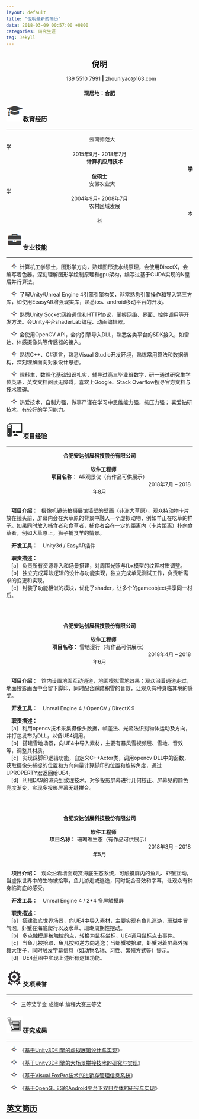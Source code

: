 ```yaml
---
layout: default
title: "倪明最新的简历"
data: 2018-03-09 00:57:00 +0800
categories: 研究生涯
tag: Jekyll
---
```


<center><h2>倪明</h2></center>
<center>&ensp;&ensp;&ensp;&ensp;&ensp;&ensp;&ensp;&ensp;&ensp;139 5510 7991 <strong>|</strong> zhouniyao@163.com</center>
<center><h4>现居地：合肥</h4></center>



<h3><img src="/styles/images/me/education.png" alt="倪明的中文简历">教育经历</h3>

---
<center>&ensp;&ensp;云南师范大学&ensp;&ensp;&ensp;&ensp;&ensp;&ensp;&ensp;&ensp;&ensp;&ensp;&ensp;&ensp;&ensp;&ensp;&ensp;&ensp;&ensp;&ensp;&ensp;&ensp;&ensp;&ensp;&ensp;&ensp;&ensp;&ensp;&ensp;&ensp;&ensp;&ensp;&ensp;&ensp;&ensp;&ensp;&ensp;&ensp;&ensp;&ensp;&ensp;&ensp;&ensp;&ensp;&ensp;&ensp;&ensp;&ensp;&ensp;&ensp;&ensp;&ensp;&ensp;&ensp;&ensp;&ensp;&ensp;&ensp;&ensp;&ensp;&ensp;&ensp;&ensp;&ensp;&ensp;&ensp;&ensp;&ensp;&ensp;&ensp;&ensp;&ensp;2015年9月- 2018年7月</center>

<center><b>&ensp;&ensp;&ensp;&ensp;计算机应用技术 &ensp;&ensp;&ensp;&ensp;&ensp;&ensp;&ensp;&ensp;&ensp;&ensp;&ensp;&ensp;&ensp;&ensp;&ensp;&ensp;&ensp;&ensp;&ensp;&ensp;&ensp;&ensp;&ensp;&ensp;&ensp;&ensp;&ensp;&ensp;&ensp;&ensp;&ensp;&ensp;&ensp;&ensp;&ensp;&ensp;&ensp;&ensp;&ensp;&ensp;&ensp;&ensp;&ensp;&ensp;&ensp;&ensp;&ensp;&ensp;&ensp;&ensp;&ensp;&ensp;&ensp;&ensp;&ensp;&ensp;&ensp;&ensp;&ensp;&ensp;&ensp;&ensp;&ensp;&ensp;&ensp;&ensp;&ensp;&ensp;&ensp;&ensp;学位硕士</b></center>
 
 
<center>&ensp;&ensp;安徽农业大学&ensp;&ensp;&ensp;&ensp;&ensp;&ensp;&ensp;&ensp;&ensp;&ensp;&ensp;&ensp;&ensp;&ensp;&ensp;&ensp;&ensp;&ensp;&ensp;&ensp;&ensp;&ensp;&ensp;&ensp;&ensp;&ensp;&ensp;&ensp;&ensp;&ensp;&ensp;&ensp;&ensp;&ensp;&ensp;&ensp;&ensp;&ensp;&ensp;&ensp;&ensp;&ensp;&ensp;&ensp;&ensp;&ensp;&ensp;&ensp;&ensp;&ensp;&ensp;&ensp;&ensp;&ensp;&ensp;&ensp;&ensp;&ensp;&ensp;&ensp;&ensp;&ensp;&ensp;&ensp;&ensp;&ensp;&ensp;&ensp;&ensp;&ensp;2004年9月- 2008年7月</center>

<center>&ensp;&ensp;&ensp;&ensp;农村区域发展 &ensp;&ensp;&ensp;&ensp;&ensp;&ensp;&ensp;&ensp;&ensp;&ensp;&ensp;&ensp;&ensp;&ensp;&ensp;&ensp;&ensp;&ensp;&ensp;&ensp;&ensp;&ensp;&ensp;&ensp;&ensp;&ensp;&ensp;&ensp;&ensp;&ensp;&ensp;&ensp;&ensp;&ensp;&ensp;&ensp;&ensp;&ensp;&ensp;&ensp;&ensp;&ensp;&ensp;&ensp;&ensp;&ensp;&ensp;&ensp;&ensp;&ensp;&ensp;&ensp;&ensp;&ensp;&ensp;&ensp;&ensp;&ensp;&ensp;&ensp;&ensp;&ensp;&ensp;&ensp;&ensp;&ensp;&ensp;&ensp;&ensp;&ensp;本科</center>


<h3><img src="/styles/images/me/skill.png" alt="倪明的中文简历">专业技能</h3>

---
&ensp;&ensp;<img src="/styles/images/me/fuhao.png" alt="倪明中文简历">&ensp;计算机工学硕士，图形学方向，熟知图形流水线原理，会使用DirectX，会编写着色器。深刻理解图形学绘制原理和gpu架构，编写过基于CUDA实现的N皇后并行算法。  

&ensp;&ensp;<img src="/styles/images/me/fuhao.png" alt="倪明中文简历">&ensp;了解Unity/Unreal Engine 4引擎引擎构架，非常熟悉引擎操作和导入第三方库，如使用EeasyAR增强现实库，熟悉ios、android移动平台的开发。 

&ensp;&ensp;<img src="/styles/images/me/fuhao.png" alt="倪明中文简历">&ensp;熟悉Unity Socket网络通信和HTTP协议，掌握网络、界面、控件调用等开发方法。会Unity平台shaderLab编程、动画编辑器。 

&ensp;&ensp;<img src="/styles/images/me/fuhao.png" alt="倪明中文简历">&ensp;会使用OpenCV API，会向引擎导入DLL，熟悉各类平台的SDK接入，如雷达、体感摄像头等传感器的接入。 
                                            
&ensp;&ensp;<img src="/styles/images/me/fuhao.png" alt="倪明中文简历">&ensp;熟练C++、C#语言，熟悉Visual Studio开发环境，熟练常用算法和数据结构，深刻理解面向对象设计思想。 

&ensp;&ensp;<img src="/styles/images/me/fuhao.png" alt="倪明中文简历">&ensp;理科生，数理化基础知识扎实，辅导过高三毕业班数学，研一通过研究生学位英语，英文文档阅读无障碍，喜欢上Google、Stack Overflow搜寻官方文档与技术障碍。 

&ensp;&ensp;<img src="/styles/images/me/fuhao.png" alt="倪明中文简历">&ensp;热爱技术，自制力强，做事严谨在学习中思维能力强，抗压力强； 喜爱钻研技术，有较好的学习能力。



<h3><img src="/styles/images/me/computer.png" alt="倪明中文简历">项目经验</h3>

---
<center><b>合肥安达创展科技股份有限公司   &ensp;&ensp;&ensp;&ensp;&ensp;&ensp;&ensp;&ensp;&ensp;&ensp;&ensp;&ensp;&ensp;&ensp;&ensp;&ensp;&ensp;&ensp;&ensp;&ensp;&ensp;&ensp;&ensp;&ensp;&ensp;&ensp;&ensp;&ensp;&ensp;&ensp;&ensp;&ensp;&ensp;&ensp;&ensp;&ensp;&ensp;&ensp;&ensp;&ensp;&ensp;&ensp;&ensp;&ensp;&ensp;&ensp;&ensp;&ensp;&ensp;&ensp;&ensp;&ensp;&ensp;&ensp;&ensp;&ensp;&ensp;&ensp;&ensp;&ensp;&ensp;&ensp;&ensp;&ensp;&ensp;&ensp;&ensp;&ensp;&ensp;&ensp;&ensp;&ensp;&ensp;&ensp;&ensp;软件工程师</b></center>

<center><b>项目名称：</b>  AR观景仪（有作品可供展示） &ensp;&ensp;&ensp;&ensp;&ensp;&ensp;&ensp;&ensp;&ensp;&ensp;&ensp;&ensp;&ensp;&ensp;&ensp;&ensp;&ensp;&ensp;&ensp;&ensp;&ensp;&ensp;&ensp;&ensp;&ensp;&ensp;&ensp;&ensp;&ensp;&ensp;&ensp;&ensp;&ensp;&ensp;&ensp;&ensp;&ensp;&ensp;&ensp;&ensp;&ensp;&ensp;&ensp;&ensp;&ensp;&ensp;&ensp;&ensp;&ensp;&ensp;&ensp;&ensp;&ensp;&ensp;2018年7月 – 2018年8月  </center>
<br>

&ensp;&ensp;<b>项目介绍：</b> &ensp;摄像机镜头拍摄展馆墙壁的壁画（非洲大草原），观众持动物卡片放在镜头前，屏幕内会在大草原的背景中融入一个虚拟动物，例如羊正在吃草的样子。如果同时放入捕食者和食草者，捕食者会在一定的距离内（卡片距离）扑向食草者，例如大草原上，狮子捕食羊的情景。

&ensp;&ensp;<b>开发工具：</b> &ensp; Unity3d / EasyAR插件 

&ensp;&ensp;<b>职责描述：</b> &ensp;
<br>
&ensp;&ensp;[a]&ensp; 负责所有资源导入和场景搭建，对周围光照与fbx模型的纹理材质调整。<br>
&ensp;&ensp;[b]&ensp; 独立完成算法逻辑的设计与功能实现，独立完成单元测试工作，负责新需求的变更和实现。<br>
&ensp;&ensp;[c]&ensp; 封装了功能相似的模块，优化了shader，让多个的gameobject共享同一材质。<br>

<br><br>
<center><b>合肥安达创展科技股份有限公司   &ensp;&ensp;&ensp;&ensp;&ensp;&ensp;&ensp;&ensp;&ensp;&ensp;&ensp;&ensp;&ensp;&ensp;&ensp;&ensp;&ensp;&ensp;&ensp;&ensp;&ensp;&ensp;&ensp;&ensp;&ensp;&ensp;&ensp;&ensp;&ensp;&ensp;&ensp;&ensp;&ensp;&ensp;&ensp;&ensp;&ensp;&ensp;&ensp;&ensp;&ensp;&ensp;&ensp;&ensp;&ensp;&ensp;&ensp;&ensp;&ensp;&ensp;&ensp;&ensp;&ensp;&ensp;&ensp;&ensp;&ensp;&ensp;&ensp;&ensp;&ensp;&ensp;&ensp;&ensp;&ensp;&ensp;&ensp;&ensp;&ensp;&ensp;&ensp;&ensp;&ensp;&ensp;&ensp;软件工程师</b></center>

<center><b>项目名称：</b>  雪地漫行（有作品可供展示） &ensp;&ensp;&ensp;&ensp;&ensp;&ensp;&ensp;&ensp;&ensp;&ensp;&ensp;&ensp;&ensp;&ensp;&ensp;&ensp;&ensp;&ensp;&ensp;&ensp;&ensp;&ensp;&ensp;&ensp;&ensp;&ensp;&ensp;&ensp;&ensp;&ensp;&ensp;&ensp;&ensp;&ensp;&ensp;&ensp;&ensp;&ensp;&ensp;&ensp;&ensp;&ensp;&ensp;&ensp;&ensp;&ensp;&ensp;&ensp;&ensp;&ensp;&ensp;&ensp;&ensp;&ensp;2018年4月 – 2018年6月  </center>
<br>

&ensp;&ensp;<b>项目介绍：</b> &ensp;馆内设置地面互动通道，地面模拟雪地效果；观众沿着通道走过，地面投影画面中会留下脚印，同时配合踩踏积雪的音效，让观众有种身临其境的感受。 

&ensp;&ensp;<b>开发工具：</b> &ensp; Unreal Engine 4 / OpenCV / DirectX 9

&ensp;&ensp;<b>职责描述：</b> &ensp;
<br>
&ensp;&ensp;[a]&ensp; 利用opencv技术采集摄像头数据，帧差法、光流法识别物体运动及方向，并打包发布为DLL，以备UE4调用。 <br>
&ensp;&ensp;[b]&ensp; 搭建雪地场景，向UE4中导入素材，主要有暴风雪视频层、雪地、音效等，调整其材质。<br> 
&ensp;&ensp;[c]&ensp; 实现踩脚印逻辑功能，自定义C++Actor类，调用opencv DLL中的函数，获取摄像头捕捉的位置和方向向量计算脚印的位置和旋转角度，通过UPROPERTY宏返回给UE4。 <br>
&ensp;&ensp;[d]&ensp; 利用DX9的渲染到纹理技术，对多投影屏幕进行几何校正、屏幕见的颜色亮度渐变，实现多投影屏幕无缝拼合。<br>

<br><br>
<center><b>合肥安达创展科技股份有限公司   &ensp;&ensp;&ensp;&ensp;&ensp;&ensp;&ensp;&ensp;&ensp;&ensp;&ensp;&ensp;&ensp;&ensp;&ensp;&ensp;&ensp;&ensp;&ensp;&ensp;&ensp;&ensp;&ensp;&ensp;&ensp;&ensp;&ensp;&ensp;&ensp;&ensp;&ensp;&ensp;&ensp;&ensp;&ensp;&ensp;&ensp;&ensp;&ensp;&ensp;&ensp;&ensp;&ensp;&ensp;&ensp;&ensp;&ensp;&ensp;&ensp;&ensp;&ensp;&ensp;&ensp;&ensp;&ensp;&ensp;&ensp;&ensp;&ensp;&ensp;&ensp;&ensp;&ensp;&ensp;&ensp;&ensp;&ensp;&ensp;&ensp;&ensp;&ensp;&ensp;&ensp;&ensp;&ensp;软件工程师</b></center>

<center><b>项目名称：</b>  珊瑚礁生态（有作品可供展示） &ensp;&ensp;&ensp;&ensp;&ensp;&ensp;&ensp;&ensp;&ensp;&ensp;&ensp;&ensp;&ensp;&ensp;&ensp;&ensp;&ensp;&ensp;&ensp;&ensp;&ensp;&ensp;&ensp;&ensp;&ensp;&ensp;&ensp;&ensp;&ensp;&ensp;&ensp;&ensp;&ensp;&ensp;&ensp;&ensp;&ensp;&ensp;&ensp;&ensp;&ensp;&ensp;&ensp;&ensp;&ensp;&ensp;&ensp;&ensp;&ensp;&ensp;&ensp;&ensp;&ensp;&ensp;2018年3月 – 2018年5月  </center>
<br>

&ensp;&ensp;<b>项目介绍：</b> &ensp;观众沿着墙面观赏海底生态系统，可触摸屏内的鱼儿、虾蟹互动，当虚拟世界中的生物被拾取，鱼儿游走或逃逸，同时配合音效和字幕，让观众有种身临海底的感受。 

&ensp;&ensp;<b>开发工具：</b> &ensp; Unreal Engine 4 / 2*4 多屏触摸屏

&ensp;&ensp;<b>职责描述：</b> &ensp;
<br>
&ensp;&ensp;[a]&ensp; 搭建海底世界场景，向UE4中导入素材，主要实现有鱼儿巡游，珊瑚中冒气泡，虾蟹在海底爬行以及水草、珊瑚周期性摆动。 <br>
&ensp;&ensp;[b]&ensp; 多点触摸屏被触控的点，转换为鼠标坐标，UE4调用鼠标点击事件。 <br>
&ensp;&ensp;[c]&ensp; 当鱼儿被拾取，鱼儿按照逆方向逃逸；当虾蟹被拾取，虾蟹对着屏幕外挥舞大钳子，同时触发字幕信息（如动物名称、习性、繁殖方式等）提示。<br>
&ensp;&ensp;[d]&ensp; UE4蓝图中实现上述所有逻辑功能。<br>


<h3><img src="/nm_icon/honor.png" alt="我">奖项荣誉</h3>

---

&ensp;&ensp;<img src="/styles/images/me/fuhao.png" alt="倪明中文简历">&ensp;	三等奖学金	成绩单	编程大赛三等奖

<h3><img src="/styles/images/me/thesis.png" alt="倪明中文简历">研究成果</h3>

---

&ensp;&ensp;<img src="/styles/images/me/fuhao.png" alt="倪明中文简历">&ensp;《<a href="https://bihusenlan.github.io/2018/03/05/VRMuseum/" target="_blank">基于Unity3D引擎的虚拟展馆设计与实现</a>》

&ensp;&ensp;<img src="/styles/images/me/fuhao.png" alt="倪明中文简历">&ensp;《<a href="https://bihusenlan.github.io/2018/03/05/VRMuseum/" target="_blank">基于Unity3D引擎的大场景拼接技术的研究与实现</a>》

&ensp;&ensp;<img src="/styles/images/me/fuhao.png" alt="倪明中文简历">&ensp;《<a href="https://bihusenlan.github.io/2018/03/04/%E5%9F%BA%E4%BA%8EVisual-FoxPro%E6%8A%80%E6%9C%AF%E7%9A%84%E8%BF%9B%E9%94%80%E5%AD%98%E7%AE%A1%E7%90%86%E4%BF%A1%E6%81%AF%E7%B3%BB%E7%BB%9F/" target="_blank">基于Visual FoxPro技术的进销存管理信息系统</a>》

&ensp;&ensp;<img src="/styles/images/me/fuhao.png" alt="倪明中文简历">&ensp;《<a href="https://bihusenlan.github.io/2018/03/04/%E5%9F%BA%E4%BA%8EOpenGL-ES%E7%9A%84Android%E5%B9%B3%E5%8F%B0%E4%B8%8B%E5%8F%8C%E7%9B%AE%E7%AB%8B%E4%BD%93%E7%9A%84%E7%A0%94%E7%A9%B6%E4%B8%8E%E5%AE%9E%E7%8E%B0/" target="_blank">基于OpenGL ES的Android平台下双目立体的研究与实现</a>》


<a href="/niming-resume/" target="_blank">英文简历</a>
----------




